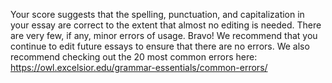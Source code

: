 Your score suggests that the spelling, punctuation, and capitalization in your essay are correct to the extent that almost no editing is needed. There are very few, if any, minor errors of usage. Bravo! We recommend that you continue to edit future essays to ensure that there are no errors. We also recommend checking out the 20 most common errors here: https://owl.excelsior.edu/grammar-essentials/common-errors/   

